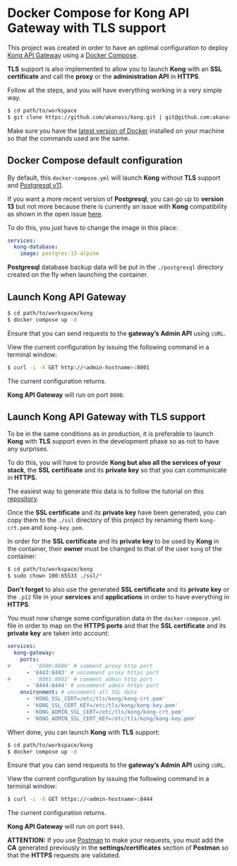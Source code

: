 # Docker Compose for Kong API Gateway with TLS support

This project was created in order to have an optimal configuration to deploy [Kong API Gateway](https://docs.konghq.com/gateway/2.8.x/get-started/comprehensive/) using a [Docker Compose](https://docs.docker.com/compose/compose-file/compose-file-v3).

**TLS** support is also implemented to allow you to launch **Kong** with an **SSL certificate** and call the **proxy** or the **administration API** in **HTTPS**.

Follow all the steps, and you will have everything working in a very simple way.

```bash
$ cd path/to/workspace
$ git clone https://github.com/akanass/kong.git | git@github.com:akanass/kong.git
```

Make sure you have the [latest version of Docker](https://docs.docker.com/get-docker/) installed on your machine so that the commands used are the same.

## Docker Compose default configuration

By default, this `docker-compose.yml` will launch **Kong** without **TLS** support and [Postgresql v11](https://www.postgresql.org/docs/11/index.html).

If you want a more recent version of **Postgresql**, you can go up to **version 13** but not more because there is currently an issue with **Kong** compatibility as shown in the open issue [here](https://github.com/Kong/kong/issues/8259#issuecomment-1103600703).

To do this, you just have to change the image in this place:

```yaml
services:
  kong-database:
    image: postgres:13-alpine
```

**Postgresql** database backup data will be put in the `./postgresql` directory created on the fly when launching the container.

## Launch Kong API Gateway

```bash
$ cd path/to/workspace/kong
$ docker compose up -d
```

Ensure that you can send requests to the **gateway’s Admin API** using `cURL`.

View the current configuration by issuing the following command in a terminal window:

```bash
$ curl -i -X GET http://<admin-hostname>:8001
```

The current configuration returns.

**Kong API Gateway** will run on port `8000`.

## Launch Kong API Gateway with TLS support

To be in the same conditions as in production, it is preferable to launch **Kong** with **TLS** support even in the development phase so as not to have any surprises.

To do this, you will have to provide **Kong but also all the services of your stack**, the **SSL certificate** and its **private key** so that you can communicate in **HTTPS**.

The easiest way to generate this data is to follow the tutorial on this [repository](https://github.com/akanass/self-signed-certificate-with-custom-ca).

Once the **SSL certificate** and its **private key** have been generated, you can copy them to the `./ssl` directory of this project by renaming them `kong-crt.pem` and `kong-key.pem`.

In order for the **SSL certificate** and its **private key** to be used by **Kong** in the container, their **owner** must be changed to that of the user `kong` of the container:

```bash
$ cd path/to/workspace/kong
$ sudo chown 100:65533 ./ssl/*
```

**Don't forget** to also use the generated **SSL certificate** and its **private key** or the `.p12` file in your **services** and **applications** in order to have everything in **HTTPS**.

You must now change some configuration data in the `docker-compose.yml` file in order to map on the **HTTPS ports** and that the **SSL certificate** and its **private key** are taken into account:

```yaml
services:
  kong-gateway:
    ports:
#      - '8000:8000' # comment proxy http port
      - '8443:8443' # uncomment proxy https port
#      - '8001:8001' # comment admin http port
      - '8444:8444' # uncomment admin https port
    environment: # uncomment all SSL data
      - 'KONG_SSL_CERT=/etc/tls/kong/kong-crt.pem'
      - 'KONG_SSL_CERT_KEY=/etc/tls/kong/kong-key.pem'
      - 'KONG_ADMIN_SSL_CERT=/etc/tls/kong/kong-crt.pem'
      - 'KONG_ADMIN_SSL_CERT_KEY=/etc/tls/kong/kong-key.pem'
```

When done, you can launch **Kong** with **TLS** support:

```bash
$ cd path/to/workspace/kong
$ docker compose up -d
```

Ensure that you can send requests to the **gateway’s Admin API** using `cURL`.

View the current configuration by issuing the following command in a terminal window:

```bash
$ curl -i -X GET https://<admin-hostname>:8444
```

The current configuration returns.

**Kong API Gateway** will run on port `8443`.

**ATTENTION:** If you use [Postman](https://www.postman.com/downloads/) to make your requests, you must add the **CA** generated previously in the **settings/certificates** section of **Postman** so that the **HTTPS** requests are validated.
